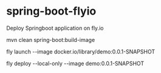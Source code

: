 # spring-boot-flyio

Deploy Springboot application on fly.io

mvn clean spring-boot:build-image

fly launch --image docker.io/library/demo:0.0.1-SNAPSHOT

fly deploy --local-only --image demo:0.0.1-SNAPSHOT
